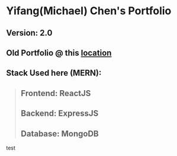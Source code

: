 # Yifang(Michael) Chen's Portfolio

## Version: 2.0

## Old Portfolio @ this [location](https://michael-susu12138.github.io/)

## Stack Used here (MERN):

> ## Frontend: ReactJS
>
> ## Backend: ExpressJS
>
> ## Database: MongoDB

test
